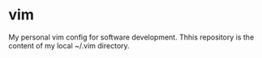 # vim
My personal vim config for software development. Thhis repository is the content of my local ~/.vim directory.
